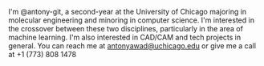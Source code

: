 I'm @antony-git, a second-year at the University of Chicago majoring in molecular engineering and minoring in computer science.
I'm interested in the crossover between these two disciplines, particularly in the area of machine learning.
I'm also interested in CAD/CAM and tech projects in general.
You can reach me at antonyawad@uchicago.edu or give me a call at +1 (773) 808 1478
